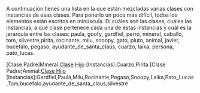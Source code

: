 A continuación tienes una lista en la que están mezcladas varias clases con instancias de esas clases. Para ponerlo un poco más difícil, todos los elementos están escritos en minúscula. Di cuáles son las clases, cuáles las instancias, a qué clase pertenece cada una de estas instancias y cuál es la jerarquía entre las clases: paula, goofy, gardfiel, perro, mineral, caballo, tom, silvestre,pirita, rocinante, milu, snoopy, gato, pluto, animal, javier, bucefalo, pegaso, ayudante_de_santa_claus, cuarzo, laika, persona, pato_lucas.

[Clase Padre]Mineral:[Clase Hijo](Pirita,Mineral,Pluto)
[Instancias]:Cuarzo,Pirita
[Clase Padre]Animal:[Clase Hijo](Persona,Perro,Gato,Caballo) [Instancias]:Gardfiel,Paula,Milu,Rocinante,Pegaso,Snoopy,Laika,Pato_Lucas,Tom,bucefalo,ayudante_de_santa_claus,silvestre
